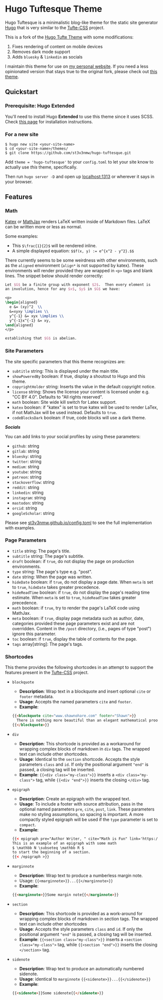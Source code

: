 # Hugo Tuftesque Theme

Hugo Tuftesque is a minimalistic blog-like theme for the static site generator [Hugo](https://gohugo.io) that
is very similar to the [Tufte-CSS](https://github.com/edwardtufte/tufte-css) project.

This is a fork of the [Hugo Tufte Theme](https://github.com/slashformotion/hugo-tufte) with some modifications:

1. Fixes rendering of content on mobile devices
2. Removes dark mode support
3. Adds `bluesky` & `linkedin` as socials

I maintain this theme for use on [my personal website](https://www.stephenmwangi.com/). If you need a less opinionated version that stays true to the original fork, please check out [this theme](https://github.com/loikein/hugo-tufte).

## Quickstart

### Prerequisite: Hugo Extended

You'll need to install Hugo **Extended** to use this theme since it uses SCSS. Check [this page](https://gohugo.io/installation/) for installation instructions.

### For a new site

```console
$ hugo new site <your-site-name>
$ cd <your-site-name>/themes/
$ git clone https://github.com/st3v3nmw/hugo-tuftesque.git
```

Add `theme = 'hugo-tuftesque'` to your `config.toml` to let your site know to actually use _this_ theme, specifically.

Then run `hugo server -D` and open up [localhost:1313](http://localhost:1313/) or wherever it says in your browser.

## Features

### Math

[Katex](https://katex.org/) or [MathJax](https://www.mathjax.org) renders LaTeX written inside of Markdown files. LaTeX can be written more or less as normal.

Some examples:
- This `$\frac{1}{2}$` will be rendered inline.
- A simple displayed equation: `$$f(x, y) := e^{x^2 - y^2}.$$`

There currently seems to be some weirdness with other environments,
such as the `aligned` environment (`align*` is not supported by katex). These environments will render provided
they are wrapped in `<p>` tags and blank lines. The snippet below should
render correctly:

```latex
Let $G$ be a finite group with exponent $2$.  Then every element is
an involution, hence for any $x$, $y$ in $G$ we have:

<p>
\begin{aligned}
  e &= (xy)^2  \\
  &=xyxy \implies \\
  y^{-1} &= xyx \implies \\
  y^{-1}x^{-1} &= xy,
\end{aligned}
</p>

establishing that $G$ is abelian.
```

### Site Parameters

The site specific parameters that this theme recognizes are:

- `subtitle` string: This is displayed under the main title.
- `showPoweredBy` boolean: if true, display a shoutout to Hugo and this theme.
- `copyrightHolder` string: Inserts the value in the default copyright notice.
- `license` string: Shows the license your content is licensed under e.g. "CC BY 4.0". Defaults to "All rights reserved".
- `math` boolean: Site wide kill switch for Latex support.
- `katex` boolean: if "katex" is set to true katex will be used to render LaTex, if not MathJax will be used instead. Defaults to `true`.
- `codeBlocksDark` boolean: if true, code blocks will use a dark theme.

**_Socials_**

You can add links to your social profiles by using these parameters:

- `github`: string
- `gitlab`: string
- `bluesky`: string
- `twitter`: string
- `medium`: string
- `youtube`: string
- `patreon`: string
- `stackoverflow`: string
- `reddit`: string
- `linkedin`: string
- `instagram`: string
- `mastodon`: string
- `orcid`: string
- `googleScholar`: string

Please see [st3v3nmw.github.io/config.toml](https://github.com/st3v3nmw/st3v3nmw.github.io/blob/main/config.toml) to see the full implementation with examples.

### Page Parameters

- `title` string: The page's title.
- `subtitle` string: The page's subtitle.
- `draft` boolean: if `true`, do not display the page on production environments.
- `type` string: The page's type e.g. "post".
- `date` string: When the page was written.
- `hideDate` boolean: if `true`, do not display a page date.  When `meta` is set to
  `true`, `hideDate` takes greater precedence.
- `hideReadTime` boolean: if `true`, do not display the page's reading time
  estimate.  When `meta` is set to `true`, `hideReadTime` takes greater precedence.
- `math` boolean: if `true`, try to render the page's LaTeX code using MathJax.
- `meta` boolean: if `true`, display page metadata such as author, date, categories provided
  these page parameters exist and are not overridden. Content in the `/post` directory,
  (i.e., pages of type "post") ignore this parameter.
- `toc` boolean: if `true`, display the table of contents for the page.
- `tags` array[string]: The page's tags.

### Shortcodes

This theme provides the following shortcodes in an attempt to
support the features present in the
[Tufte-CSS](https://github.com/edwardtufte/tufte-css) project.

- `blockquote`
  - **Description**: Wrap text in a blockquote and insert optional
  `cite` or `footer` metadata.
  - **Usage**: Accepts the named parameters `cite` and `footer`.
  - **Example**:
  ```html
  {{<blockquote cite="www.shawnohare.com" footer="Shawn">}}
    There is nothing more beautiful than an elegant mathematical proof.
  {{</blockquote>}}
  ```

- `div`
   - **Description**: This shortcode is provided as a workaround for wrapping
   complex blocks of markdown in `div` tags. The wrapped text can
   include other shortcodes.
   - **Usage**: Identical to the `section` shortcode.
   Accepts the style parameters `class` and `id`.
   If only the positional argument `"end"` is passed, a closing tag
   will be inserted.
   - **Example**: `{{<div class="my-class">}}` inserts a
   `<div class="my-class">` tag, while
   `{{<div "end">}}` inserts the closing `</div>` tag.

- `epigraph`
  - **Description**: Create an epigraph with the wrapped text.
  - **Usage**: To include a footer with source attribution, pass in the
  optional named parameters `pre`, `cite`, `post`, `link`. These parameters
  make no styling assumptions, so spacing is important.  A more compactly
  styled epigraph will be used if the `type` parameter is set to `compact`.
  - **Example**:
  ```html
  {{< epigraph pre="Author Writer, " cite="Math is Fun" link='https://www.google.com' >}}
  This is an example of an epigraph with some math
  $ \mathbb N \subseteq \mathbb R $
  to start the beginning of a section.
  {{< /epigraph >}}
  ```

- `marginnote`
  - **Description**: Wrap text to produce a numberless margin note.
  - Usage: `{{<marginnote>}}...{{</marginnote>}}`
  - **Example**:
  ```html
  {{<marginnote>}}Some margin note{{</marginnote>}}
  ```

- `section`
   - **Description**: This shortcode is provided as a work-around for wrapping
   complex blocks of markdown in section tags. The wrapped text can
   include other shortcodes
   - **Usage**: Accepts the style parameters `class` and `id`.
   If only the positional argument `"end"` is passed, a closing tag
   will be inserted.
   - **Example**: `{{<section class="my-class">}}` inserts a
   `<section class="my-class">` tag, while
   `{{<section "end">}}` inserts the closing `</section>` tag.


- `sidenote`
  - **Description**: Wrap text to produce an automatically numbered sidenote.
  - **Usage**: identical to `marginnote`
  `{{<sidenote>}}...{{</sidenote>}}`
  - **Example**:
  ```html
  {{<sidenote>}}Some sidenote{{</sidenote>}}
  ```
